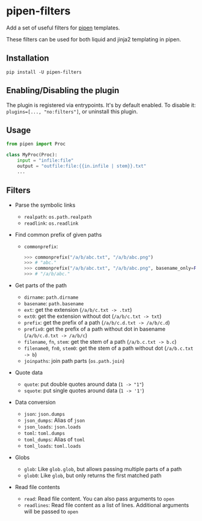 # pipen-filters

Add a set of useful filters for [pipen][1] templates.

These filters can be used for both liquid and jinja2 templating in pipen.

## Installation

```
pip install -U pipen-filters
```

## Enabling/Disabling the plugin

The plugin is registered via entrypoints. It's by default enabled. To disable it:
`plugins=[..., "no:filters"]`, or uninstall this plugin.

## Usage

```python
from pipen import Proc

class MyProc(Proc):
    input = "infile:file"
    output = "outfile:file:{{in.infile | stem}}.txt"
    ...
```

## Filters

- Parse the symbolic links

    - `realpath`: `os.path.realpath`
    - `readlink`: `os.readlink`

- Find common prefix of given paths

    - `commonprefix`:

        ```python
        >>> commonprefix("/a/b/abc.txt", "/a/b/abc.png")
        >>> # "abc."
        >>> commonprefix("/a/b/abc.txt", "/a/b/abc.png", basename_only=False)
        >>> # "/a/b/abc."
        ```

- Get parts of the path

    - `dirname`: `path.dirname`
    - `basename`: `path.basename`
    - `ext`: get the extension (`/a/b/c.txt -> .txt`)
    - `ext0`: get the extension without dot (`/a/b/c.txt -> txt`)
    - `prefix`: get the prefix of a path (`/a/b/c.d.txt -> /a/b/c.d`)
    - `prefix0`: get the prefix of a path without dot in basename (`/a/b/c.d.txt -> /a/b/c`)
    - `filename`, `fn`, `stem`: get the stem of a path (`/a/b.c.txt -> b.c`)
    - `filename0`, `fn0`, `stem0`: get the stem of a path without dot (`/a/b.c.txt -> b`)
    - `joinpaths`: join path parts (`os.path.join`)

- Quote data

    - `quote`: put double quotes around data (`1 -> "1"`)
    - `squote`: put single quotes around data (`1 -> '1'`)

- Data conversion
    - `json`: `json.dumps`
    - `json_dumps`: Alias of `json`
    - `json_loads`: `json.loads`
    - `toml`: `toml.dumps`
    - `toml_dumps`: Alias of `toml`
    - `toml_loads`: `toml.loads`

- Globs

    - `glob`: Like `glob.glob`, but allows passing multiple parts of a path
    - `glob0`: Like `glob`, but only returns the first matched path

- Read file contents

    - `read`: Read file content. You can also pass arguments to `open`
    - `readlines`: Read file content as a list of lines. Additional arguments will be passed to `open`


[1]: https://github.com/pwwang/pipen
